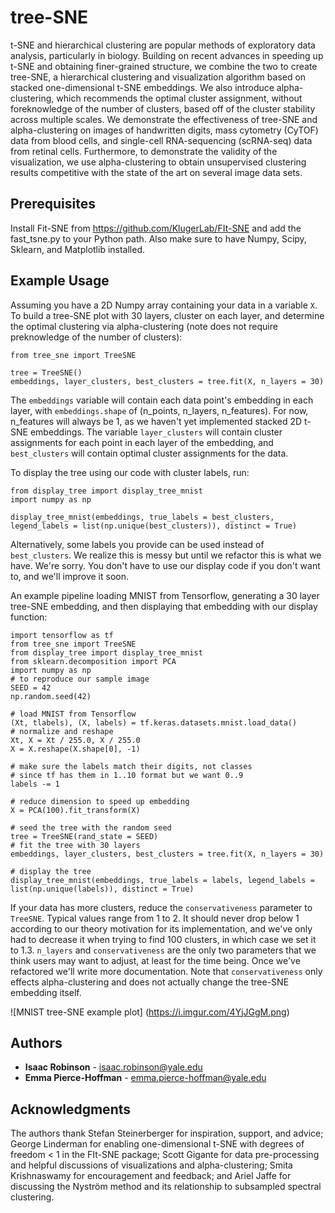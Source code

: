 # tree-SNE

t-SNE and hierarchical clustering are popular methods of exploratory data analysis, particularly in biology. Building on recent advances in speeding up t-SNE and obtaining finer-grained structure, we combine the two to create tree-SNE, a hierarchical clustering and visualization algorithm based on stacked one-dimensional t-SNE embeddings. We also introduce alpha-clustering, which recommends the optimal cluster assignment, without foreknowledge of the number of clusters, based off of the cluster stability across multiple scales. We demonstrate the effectiveness of tree-SNE and alpha-clustering on images of handwritten digits, mass cytometry (CyTOF) data from blood cells, and single-cell RNA-sequencing (scRNA-seq) data from retinal cells. Furthermore, to demonstrate the validity of the visualization, we use alpha-clustering to obtain unsupervised clustering results competitive with the state of the art on several image data sets.

## Prerequisites

Install Fit-SNE from https://github.com/KlugerLab/FIt-SNE and add the fast_tsne.py to your Python path. Also make sure to have Numpy, Scipy, Sklearn, and Matplotlib installed.

## Example Usage

Assuming you have a 2D Numpy array containing your data in a variable `X`. To build a tree-SNE plot with 30 layers, cluster on each layer, and determine the optimal clustering via alpha-clustering (note does not require preknowledge of the number of clusters):

	from tree_sne import TreeSNE

	tree = TreeSNE()
	embeddings, layer_clusters, best_clusters = tree.fit(X, n_layers = 30)

The `embeddings` variable will contain each data point's embedding in each layer, with `embeddings.shape` of (n_points, n_layers, n_features). For now, n_features will always be 1, as we haven't yet implemented stacked 2D t-SNE embeddings. The variable `layer_clusters` will contain cluster assignments for each point in each layer of the embedding, and `best_clusters` will contain optimal cluster assignments for the data.

To display the tree using our code with cluster labels, run:

	from display_tree import display_tree_mnist
	import numpy as np

	display_tree_mnist(embeddings, true_labels = best_clusters, legend_labels = list(np.unique(best_clusters)), distinct = True)

Alternatively, some labels you provide can be used instead of `best_clusters`. We realize this is messy but until we refactor this is what we have. We're sorry. You don't have to use our display code if you don't want to, and we'll improve it soon.

An example pipeline loading MNIST from Tensorflow, generating a 30 layer tree-SNE embedding, and then displaying that embedding with our display function:

	import tensorflow as tf
	from tree_sne import TreeSNE
	from display_tree import display_tree_mnist
	from sklearn.decomposition import PCA
	import numpy as np
	# to reproduce our sample image
	SEED = 42
	np.random.seed(42)

	# load MNIST from Tensorflow
	(Xt, tlabels), (X, labels) = tf.keras.datasets.mnist.load_data()
	# normalize and reshape
	Xt, X = Xt / 255.0, X / 255.0
	X = X.reshape(X.shape[0], -1)

	# make sure the labels match their digits, not classes
	# since tf has them in 1..10 format but we want 0..9
	labels -= 1

	# reduce dimension to speed up embedding
	X = PCA(100).fit_transform(X)

	# seed the tree with the random seed
	tree = TreeSNE(rand_state = SEED)
	# fit the tree with 30 layers
	embeddings, layer_clusters, best_clusters = tree.fit(X, n_layers = 30)

	# display the tree
	display_tree_mnist(embeddings, true_labels = labels, legend_labels = list(np.unique(labels)), distinct = True)

If your data has more clusters, reduce the `conservativeness` parameter to `TreeSNE`. Typical values range from 1 to 2. It should never drop below 1 according to our theory motivation for its implementation, and we've only had to decrease it when trying to find 100 clusters, in which case we set it to 1.3. `n_layers` and `conservativeness` are the only two parameters that we think users may want to adjust, at least for the time being. Once we've refactored we'll write more documentation. Note that `conservativeness` only effects alpha-clustering and does not actually change the tree-SNE embedding itself.

![MNIST tree-SNE example plot]
(https://i.imgur.com/4YjJGgM.png)

## Authors

* **Isaac Robinson** - isaac.robinson@yale.edu
* **Emma Pierce-Hoffman** - emma.pierce-hoffman@yale.edu


## Acknowledgments

The authors thank Stefan Steinerberger for inspiration, support, and advice; George Linderman for enabling one-dimensional t-SNE with degrees of freedom < 1 in the FIt-SNE package; Scott Gigante for data pre-processing and helpful discussions of visualizations and alpha-clustering; Smita Krishnaswamy for encouragement and feedback; and Ariel Jaffe for discussing the Nyström method and its relationship to subsampled spectral clustering.
